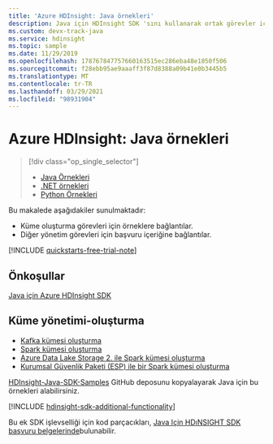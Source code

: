 ```yaml
---
title: 'Azure HDInsight: Java örnekleri'
description: Java için HDInsight SDK 'sını kullanarak ortak görevler için GitHub 'da Java örnekleri bulun.
ms.custom: devx-track-java
ms.service: hdinsight
ms.topic: sample
ms.date: 11/29/2019
ms.openlocfilehash: 178767847757660163515ec286eba48e1050f506
ms.sourcegitcommit: f28ebb95ae9aaaff3f87d8388a09b41e0b3445b5
ms.translationtype: MT
ms.contentlocale: tr-TR
ms.lasthandoff: 03/29/2021
ms.locfileid: "98931904"
---
```

# <a name="azure-hdinsight-java-samples"></a>Azure HDInsight: Java örnekleri

> [!div class="op_single_selector"]
> * [Java Örnekleri](hdinsight-sdk-java-samples.md)
> * [.NET örnekleri](hdinsight-sdk-dotnet-samples.md)
> * [Python Örnekleri](hdinsight-sdk-python-samples.md)
<!-- * [Go Examples](hdinsight-sdk-dotnet-samples.md)-->

Bu makalede aşağıdakiler sunulmaktadır:

* Küme oluşturma görevleri için örneklere bağlantılar.
* Diğer yönetim görevleri için başvuru içeriğine bağlantılar.

[!INCLUDE [quickstarts-free-trial-note](../../includes/quickstarts-free-trial-note.md)]

## <a name="prerequisites"></a>Önkoşullar

[Java için Azure HDInsight SDK](/java/api/overview/azure/hdinsight#sdk-installation)

## <a name="cluster-management---creation"></a>Küme yönetimi-oluşturma

* [Kafka kümesi oluşturma](https://github.com/Azure-Samples/hdinsight-java-sdk-samples/blob/master/management/src/main/java/com/microsoft/azure/hdinsight/samples/CreateKafkaClusterSample.java)
* [Spark kümesi oluşturma](https://github.com/Azure-Samples/hdinsight-java-sdk-samples/blob/master/management/src/main/java/com/microsoft/azure/hdinsight/samples/CreateSparkClusterSample.java)
* [Azure Data Lake Storage 2. ile Spark kümesi oluşturma](https://github.com/Azure-Samples/hdinsight-java-sdk-samples/blob/master/management/src/main/java/com/microsoft/azure/hdinsight/samples/CreateHadoopClusterWithAdlsGen2Sample.java)
* [Kurumsal Güvenlik Paketi (ESP) ile bir Spark kümesi oluşturma](https://github.com/Azure-Samples/hdinsight-java-sdk-samples/blob/master/management/src/main/java/com/microsoft/azure/hdinsight/samples/CreateEspClusterSample.java)

[HDInsight-Java-SDK-Samples](https://github.com/Azure-Samples/hdinsight-java-sdk-samples) GitHub deposunu kopyalayarak Java için bu örnekleri alabilirsiniz.

[!INCLUDE [hdinsight-sdk-additional-functionality](../../includes/hdinsight-sdk-additional-functionality.md)]

Bu ek SDK işlevselliği için kod parçacıkları, [Java Için HDıNSIGHT SDK başvuru belgelerinde](/java/api/overview/azure/hdinsight)bulunabilir.